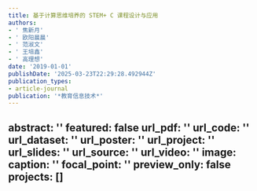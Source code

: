 ```yaml
---
title: 基于计算思维培养的 STEM+ C 课程设计与应用
authors:
- ' 焦新月'
- ' 欧阳晨晨'
- ' 范淑文'
- ' 王培鑫'
- ' 高理想'
date: '2019-01-01'
publishDate: '2025-03-23T22:29:28.492944Z'
publication_types:
- article-journal
publication: '*教育信息技术*'
---
```

abstract: ''
featured: false
url_pdf: ''
url_code: ''
url_dataset: ''
url_poster: ''
url_project: ''
url_slides: ''
url_source: ''
url_video: ''
image:
  caption: ''
  focal_point: ''
  preview_only: false
projects: []
---
